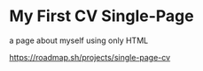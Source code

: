 # My First CV Single-Page
 a page about myself using only HTML
 
 https://roadmap.sh/projects/single-page-cv
